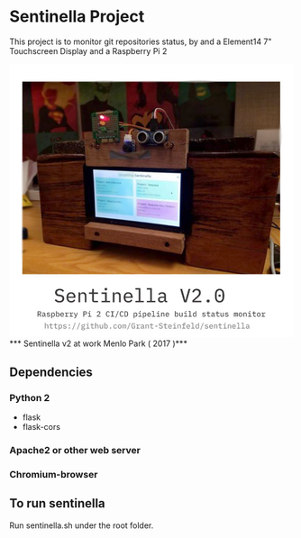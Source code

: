 # Sentinella Project

This project is to monitor git repositories status, by and a Element14 7" Touchscreen Display and a Raspberry Pi 2 

![Sentinella v2](./images/sentinella.jpg)
*** Sentinella v2 at work Menlo Park ( 2017 )***

## Dependencies

### Python 2

* flask
* flask-cors

### Apache2 or other web server

### Chromium-browser

## To run sentinella

Run sentinella.sh under the root folder.
